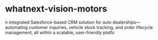 # whatnext-vision-motors
n integrated Salesforce-based CRM solution for auto dealerships—automating customer inquiries, vehicle stock tracking, and order lifecycle management, all within a scalable, user-friendly platfo
